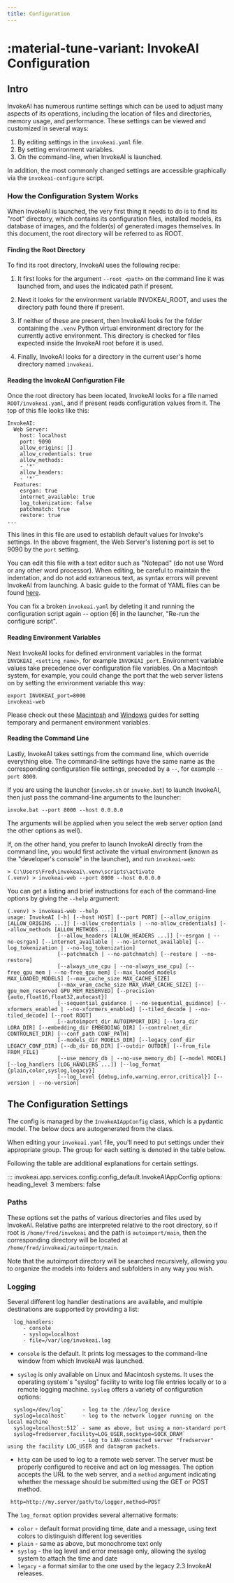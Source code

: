 ```yaml
---
title: Configuration
---
```


# :material-tune-variant: InvokeAI Configuration

## Intro

InvokeAI has numerous runtime settings which can be used to adjust
many aspects of its operations, including the location of files and
directories, memory usage, and performance. These settings can be
viewed and customized in several ways:

1. By editing settings in the `invokeai.yaml` file.
2. By setting environment variables.
3. On the command-line, when InvokeAI is launched.

In addition, the most commonly changed settings are accessible
graphically via the `invokeai-configure` script.

### How the Configuration System Works

When InvokeAI is launched, the very first thing it needs to do is to
find its "root" directory, which contains its configuration files,
installed models, its database of images, and the folder(s) of
generated images themselves. In this document, the root directory will
be referred to as ROOT.

#### Finding the Root Directory

To find its root directory, InvokeAI uses the following recipe:

1. It first looks for the argument `--root <path>` on the command line
   it was launched from, and uses the indicated path if present.

2. Next it looks for the environment variable INVOKEAI_ROOT, and uses
   the directory path found there if present.

3. If neither of these are present, then InvokeAI looks for the
   folder containing the `.venv` Python virtual environment directory for
   the currently active environment. This directory is checked for files
   expected inside the InvokeAI root before it is used.

4. Finally, InvokeAI looks for a directory in the current user's home
   directory named `invokeai`.

#### Reading the InvokeAI Configuration File

Once the root directory has been located, InvokeAI looks for a file
named `ROOT/invokeai.yaml`, and if present reads configuration values
from it. The top of this file looks like this:

```
InvokeAI:
  Web Server:
    host: localhost
    port: 9090
    allow_origins: []
    allow_credentials: true
    allow_methods:
    - '*'
    allow_headers:
    - '*'
  Features:
    esrgan: true
    internet_available: true
    log_tokenization: false
    patchmatch: true
    restore: true
...
```

This lines in this file are used to establish default values for
Invoke's settings. In the above fragment, the Web Server's listening
port is set to 9090 by the `port` setting.

You can edit this file with a text editor such as "Notepad" (do not
use Word or any other word processor). When editing, be careful to
maintain the indentation, and do not add extraneous text, as syntax
errors will prevent InvokeAI from launching. A basic guide to the
format of YAML files can be found
[here](https://circleci.com/blog/what-is-yaml-a-beginner-s-guide/).

You can fix a broken `invokeai.yaml` by deleting it and running the
configuration script again -- option [6] in the launcher, "Re-run the
configure script".

#### Reading Environment Variables

Next InvokeAI looks for defined environment variables in the format
`INVOKEAI_<setting_name>`, for example `INVOKEAI_port`. Environment
variable values take precedence over configuration file variables. On
a Macintosh system, for example, you could change the port that the
web server listens on by setting the environment variable this way:

```
export INVOKEAI_port=8000
invokeai-web
```

Please check out these
[Macintosh](https://phoenixnap.com/kb/set-environment-variable-mac)
and
[Windows](https://phoenixnap.com/kb/windows-set-environment-variable)
guides for setting temporary and permanent environment variables.

#### Reading the Command Line

Lastly, InvokeAI takes settings from the command line, which override
everything else. The command-line settings have the same name as the
corresponding configuration file settings, preceded by a `--`, for
example `--port 8000`.

If you are using the launcher (`invoke.sh` or `invoke.bat`) to launch
InvokeAI, then just pass the command-line arguments to the launcher:

```
invoke.bat --port 8000 --host 0.0.0.0
```

The arguments will be applied when you select the web server option
(and the other options as well).

If, on the other hand, you prefer to launch InvokeAI directly from the
command line, you would first activate the virtual environment (known
as the "developer's console" in the launcher), and run `invokeai-web`:

```
> C:\Users\Fred\invokeai\.venv\scripts\activate
(.venv) > invokeai-web --port 8000 --host 0.0.0.0
```

You can get a listing and brief instructions for each of the
command-line options by giving the `--help` argument:

```
(.venv) > invokeai-web --help
usage: InvokeAI [-h] [--host HOST] [--port PORT] [--allow_origins [ALLOW_ORIGINS ...]] [--allow_credentials | --no-allow_credentials] [--allow_methods [ALLOW_METHODS ...]]
                [--allow_headers [ALLOW_HEADERS ...]] [--esrgan | --no-esrgan] [--internet_available | --no-internet_available] [--log_tokenization | --no-log_tokenization]
                [--patchmatch | --no-patchmatch] [--restore | --no-restore]
                [--always_use_cpu | --no-always_use_cpu] [--free_gpu_mem | --no-free_gpu_mem] [--max_loaded_models MAX_LOADED_MODELS] [--max_cache_size MAX_CACHE_SIZE]
                [--max_vram_cache_size MAX_VRAM_CACHE_SIZE] [--gpu_mem_reserved GPU_MEM_RESERVED] [--precision {auto,float16,float32,autocast}]
                [--sequential_guidance | --no-sequential_guidance] [--xformers_enabled | --no-xformers_enabled] [--tiled_decode | --no-tiled_decode] [--root ROOT]
                [--autoimport_dir AUTOIMPORT_DIR] [--lora_dir LORA_DIR] [--embedding_dir EMBEDDING_DIR] [--controlnet_dir CONTROLNET_DIR] [--conf_path CONF_PATH]
                [--models_dir MODELS_DIR] [--legacy_conf_dir LEGACY_CONF_DIR] [--db_dir DB_DIR] [--outdir OUTDIR] [--from_file FROM_FILE]
                [--use_memory_db | --no-use_memory_db] [--model MODEL] [--log_handlers [LOG_HANDLERS ...]] [--log_format {plain,color,syslog,legacy}]
                [--log_level {debug,info,warning,error,critical}] [--version | --no-version]
```

## The Configuration Settings

The config is managed by the `InvokeAIAppConfig` class, which is a pydantic model. The below docs are autogenerated from the class.

When editing your `invokeai.yaml` file, you'll need to put settings under their appropriate group. The group for each setting is denoted in the table below.

Following the table are additional explanations for certain settings.

<!-- prettier-ignore-start -->
::: invokeai.app.services.config.config_default.InvokeAIAppConfig
    options:
        heading_level: 3
        members: false
<!-- prettier-ignore-end -->

### Paths

These options set the paths of various directories and files used by
InvokeAI. Relative paths are interpreted relative to the root directory, so
if root is `/home/fred/invokeai` and the path is
`autoimport/main`, then the corresponding directory will be located at
`/home/fred/invokeai/autoimport/main`.

Note that the autoimport directory will be searched recursively,
allowing you to organize the models into folders and subfolders in any
way you wish.

### Logging

Several different log handler destinations are available, and multiple destinations are supported by providing a list:

```
  log_handlers:
     - console
     - syslog=localhost
     - file=/var/log/invokeai.log
```

- `console` is the default. It prints log messages to the command-line window from which InvokeAI was launched.

- `syslog` is only available on Linux and Macintosh systems. It uses
  the operating system's "syslog" facility to write log file entries
  locally or to a remote logging machine. `syslog` offers a variety
  of configuration options:

```
  syslog=/dev/log`      - log to the /dev/log device
  syslog=localhost`     - log to the network logger running on the local machine
  syslog=localhost:512` - same as above, but using a non-standard port
  syslog=fredserver,facility=LOG_USER,socktype=SOCK_DRAM`
                        - Log to LAN-connected server "fredserver" using the facility LOG_USER and datagram packets.
```

- `http` can be used to log to a remote web server. The server must be
  properly configured to receive and act on log messages. The option
  accepts the URL to the web server, and a `method` argument
  indicating whether the message should be submitted using the GET or
  POST method.

```
 http=http://my.server/path/to/logger,method=POST
```

The `log_format` option provides several alternative formats:

- `color` - default format providing time, date and a message, using text colors to distinguish different log severities
- `plain` - same as above, but monochrome text only
- `syslog` - the log level and error message only, allowing the syslog system to attach the time and date
- `legacy` - a format similar to the one used by the legacy 2.3 InvokeAI releases.
